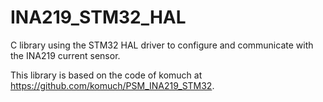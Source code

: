 # INA219_STM32_HAL

C library using the STM32 HAL driver to configure and communicate with the INA219 current sensor.

This library is based on the code of komuch at https://github.com/komuch/PSM_INA219_STM32.

